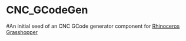 CNC_GCodeGen
============

#An initial seed of an CNC GCode generator component for [Rhinoceros](http://www.rhino3d.com) [Grasshopper](http://www.grasshopper3d.com/)
